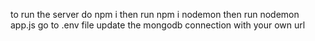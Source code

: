 to run the server 
do npm i
then run npm i nodemon
then run nodemon app.js
go to .env file 
update the mongodb connection with your own url
